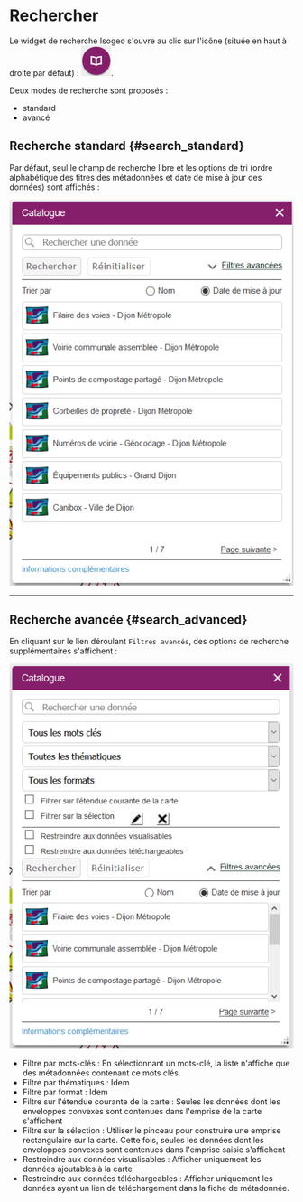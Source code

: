 # Rechercher

Le widget de recherche Isogeo s'ouvre au clic sur l'icône (située en haut à droite par défaut) : ![](../../assets/widget_WABDE_icon_color.png).

Deux modes de recherche sont proposés :

* standard
* avancé

## Recherche standard {#search_standard}

Par défaut, seul le champ de recherche libre et les options de tri (ordre alphabétique des titres des métadonnées et date de mise à jour des données) sont affichés :

![](../../assets/widget_WABDE_search_basic_empty.png "Mode recherche standard")

---

## Recherche avancée {#search_advanced}

En cliquant sur le lien déroulant `Filtres avancés`, des options de recherche supplémentaires s'affichent :

![](../../assets/widget_WABDE_search_advanced_empty.png "Mode de recherche avancée")

* Filtre par mots-clés : En sélectionnant un mots-clé, la liste n'affiche que des métadonnées contenant ce mots clés.
* Filtre par thématiques : Idem
* Filtre par format : Idem
* Filtre sur l'étendue courante de la carte : Seules les données dont les enveloppes convexes sont contenues dans l'emprise de la carte s'affichent
* Filtre sur la sélection : Utiliser le pinceau pour construire une emprise rectangulaire sur la carte. Cette fois, seules les données dont les enveloppes convexes sont contenues dans l'emprise saisie s'affichent
* Restreindre aux données visualisables : Afficher uniquement les données ajoutables à la carte
* Restreindre aux données téléchargeables : Afficher uniquement les données ayant un lien de téléchargement dans la fiche de métadonnée.
